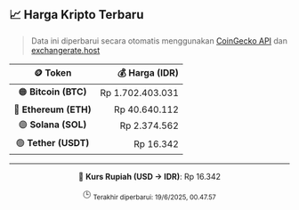 

<!-- HARGA_KRIPTO -->
## 📈 Harga Kripto Terbaru

> Data ini diperbarui secara otomatis menggunakan [CoinGecko API](https://www.coingecko.com/) dan [exchangerate.host](https://exchangerate.host/)

<div align="center">

| 🪙 Token | 💰 Harga (IDR) |
|:------:|---------------:|
| 🟠 **Bitcoin (BTC)**   | Rp 1.702.403.031 |
| 🔵 **Ethereum (ETH)**  | Rp 40.640.112 |
| 🟣 **Solana (SOL)**    | Rp 2.374.562 |
| 🟢 **Tether (USDT)**   | Rp 16.342 |

---

💱 **Kurs Rupiah (USD → IDR)**: Rp 16.342

🕒 <sub>Terakhir diperbarui: 19/6/2025, 00.47.57</sub>

</div>
<!-- /HARGA_KRIPTO -->